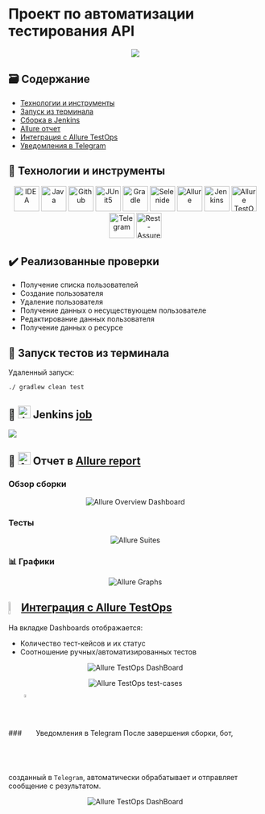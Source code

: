# Проект по автоматизации тестирования API
<p align="center">
<a href="https://reqres.in/"><img src="https://github.com/LinaAlekseeva/rest-api-reqres/blob/main/src/logo/reqres.jpg"/></a>
</p>

## :card_file_box: Содержание
- [Технологии и инструменты](#bookmark-технологии-и-инструменты)
- [Запуск из терминала](#bookmark-запуск-тестов-из-терминала)
- [Сборка в Jenkins](#bookmark--jenkins--job-)
- [Allure отчет](#bookmark--отчет-в-allure-report)
- [Интеграция с Allure TestOps](#-интеграция-с-allure-testops)
- [Уведомления в Telegram](#-уведомления-в-telegram)

## :bookmark: Технологии и инструменты
<p align="center">
<img src="https://github.com/LinaAlekseeva/rest-api-reqres/blob/main/src/logo/IDEA.svg" width="50" height="50"  alt="IDEA"/></a>
<img src="https://github.com/LinaAlekseeva/rest-api-reqres/blob/main/src/logo/Java.svg" width="50" height="50"  alt="Java"/></a>
<img src="https://github.com/LinaAlekseeva/rest-api-reqres/blob/main/src/logo/Github.svg" width="50" height="50"  alt="Github"/></a>
<img src="https://github.com/LinaAlekseeva/rest-api-reqres/blob/main/src/logo/JUnit5.svg" width="50" height="50"  alt="JUnit5"/></a>
<img src="https://github.com/LinaAlekseeva/rest-api-reqres/blob/main/src/logo/Gradle.svg" width="50" height="50"  alt="Gradle"/></a>
<img src="https://github.com/LinaAlekseeva/rest-api-reqres/blob/main/src/logo/Selenide.svg" width="50" height="50"  alt="Selenide"/></a>
<img src="https://github.com/LinaAlekseeva/rest-api-reqres/blob/main/src/logo/Allure.svg" width="50" height="50"  alt="Allure"/></a>
<img src="https://github.com/LinaAlekseeva/rest-api-reqres/blob/main/src/logo/Jenkins.svg" width="50" height="50"  alt="Jenkins"/></a>
<a><img src="https://github.com/LinaAlekseeva/rest-api-reqres/blob/main/src/logo/Allure_TO.svg" width="50" height="50"  alt="Allure TestOps"/></a>
<a><img src="https://github.com/LinaAlekseeva/rest-api-reqres/blob/main/src/logo/Telegram.svg" width="50" height="50"  alt="Telegram"/></a>
<a><img src="https://github.com/LinaAlekseeva/rest-api-reqres/blob/main/src/logo/Rest-Assured.svg" width="50" height="50"  alt="Rest-Assured"/></a>
</p>

## :heavy_check_mark: Реализованные проверки
- Получение списка пользователей
- Создание пользователя
- Удаление пользователя
- Получение данных о несуществующем пользователе
- Редактирование данных пользователя
- Получение данных о ресурсе

## :bookmark: Запуск тестов из терминала
Удаленный запуск:
```
./ gradlew clean test
```
## :bookmark: <img src="https://github.com/LinaAlekseeva/rest-api-reqres/blob/main/src/logo/Jenkins.svg" width="25" height="25"  alt="Jenkins"/></a> Jenkins <a target="_blank" href="https://jenkins.autotests.cloud/job/rest-api-reqres/"> job </a> 
<a><img src="https://github.com/LinaAlekseeva/rest-api-reqres/blob/main/src/screens/job.png"/></a>

## :bookmark: <img src="https://github.com/LinaAlekseeva/rest-api-reqres/blob/main/src/logo/Allure.svg" width="25" height="25"  alt="Allure"/></a> Отчет в <a target="_blank" href="https://jenkins.autotests.cloud/job/rest-api-reqres/allure/">Allure report</a>

### Обзор сборки
<p align="center">
<img title="Allure Overview Dashboard" src="https://github.com/LinaAlekseeva/rest-api-reqres/blob/main/src/screens/overview.jpg">
</p>

### Тесты
<p align="center">
<img title="Allure Suites" src="https://github.com/LinaAlekseeva/rest-api-reqres/blob/main/src/screens/tests.jpg">
</p>

### :bar_chart: Графики
<p align="center">
<img title="Allure Graphs" src="https://github.com/LinaAlekseeva/rest-api-reqres/blob/main/src/screens/graphs.jpg">
</p>

## <img width="4%" style="vertical-align:middle" title="Allure TestOps" src="https://github.com/LinaAlekseeva/rest-api-reqres/blob/main/src/logo/Allure_TO.svg"  width="25" height="25"> [Интеграция с Allure TestOps](https://allure.autotests.cloud/project/3421/dashboards)
На вкладке Dashboards отображается:
- Количество тест-кейсов и их статус
- Соотношение ручных/автоматизированных тестов
<p align="center">
<img title="Allure TestOps DashBoard" src="https://github.com/LinaAlekseeva/rest-api-reqres/blob/main/src/screens/testops.png">
</p>
<p align="center">
<img title="Allure TestOps test-cases" src="https://github.com/LinaAlekseeva/rest-api-reqres/blob/main/src/screens/suites.png">
</p>
### <img width="4%" style="vertical-align:middle" title="Telegram" src="https://github.com/LinaAlekseeva/rest-api-reqres/blob/main/src/logo/Telegram.svg"> Уведомления в Telegram
После завершения сборки, бот, созданный в <code>Telegram</code>, автоматически обрабатывает и отправляет сообщение с результатом.
<p align="center">
<img title="Allure TestOps DashBoard" src=" ">
</p>

